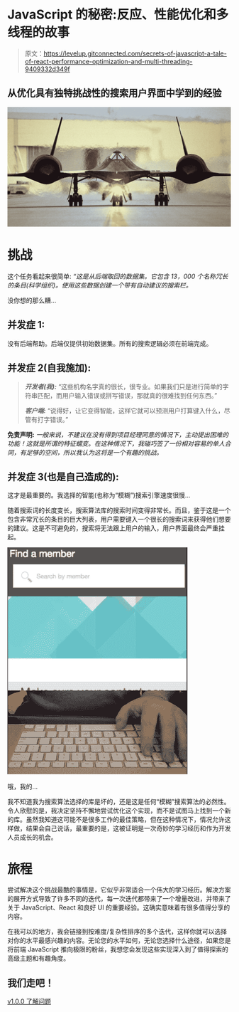 # JavaScript 的秘密:反应、性能优化和多线程的故事

> 原文：<https://levelup.gitconnected.com/secrets-of-javascript-a-tale-of-react-performance-optimization-and-multi-threading-9409332d349f>

## 从优化具有独特挑战性的搜索用户界面中学到的经验

![](img/e16ab7dedbc530dabbdac8c625a3e2e3.png)

# **挑战**

这个任务看起来很简单:
*“这是从后端取回的数据集。它包含 13，000 个名称冗长的条目(科学组织)。使用这些数据创建一个带有自动建议的搜索栏。*

没你想的那么糟…

## **并发症 1:**

没有后端帮助。后端仅提供初始数据集。所有的搜索逻辑必须在前端完成。

## **并发症 2(自我施加):**

> ***开发者(我):*** “这些机构名字真的很长，很专业。如果我们只是进行简单的字符串匹配，而用户输入错误或拼写错误，那就真的很难找到任何东西。”
> 
> ***客户端:*** “说得好，让它变得智能，这样它就可以预测用户打算键入什么，尽管有打字错误。”

**免责声明:** *一般来说，不建议在没有得到项目经理同意的情况下，主动提出困难的功能！这就是所谓的特征蠕变。在这种情况下，我碰巧签了一份相对容易的单人合同，有足够的空间，所以我认为这将是一个有趣的挑战。*

## **并发症 3(也是自己造成的):**

这才是最重要的。我选择的智能(也称为“模糊”)搜索引擎速度很慢…

随着搜索词的长度变长，搜索算法库的搜索时间变得非常长。而且，鉴于这是一个包含非常冗长的条目的巨大列表，用户需要键入一个很长的搜索词来获得他们想要的建议。这是不可避免的，搜索将无法跟上用户的输入，用户界面最终会严重挂起。

![](img/292d91e46a4bbd038d46e8b8f36682f4.png)

哦，我的…

我不知道我为搜索算法选择的库是坏的，还是这是任何“模糊”搜索算法的必然性。令人欣慰的是，我决定坚持不懈地尝试优化这个实现，而不是试图马上找到一个新的库。虽然我知道这可能不是很多工作的最佳策略，但在这种情况下，情况允许这样做，结果会自己说话，最重要的是，这被证明是一次奇妙的学习经历和作为开发人员成长的机会。

# **旅程**

尝试解决这个挑战最酷的事情是，它似乎非常适合一个伟大的学习经历。解决方案的展开方式导致了许多不同的迭代，每一次迭代都带来了一个增量改进，并带来了关于 JavaScript、React 和良好 UI 的重要经验。这确实意味着有很多值得分享的内容。

在我可以的地方，我会链接到按难度/复杂性排序的多个迭代，这样你就可以选择对你的水平最感兴趣的内容。无论您的水平如何，无论您选择什么途径，如果您是将前端 JavaScript 推向极限的粉丝，我想您会发现这些实现深入到了值得探索的高级主题和有趣角度。

## 我们走吧！

[v1.0.0 了解问题](https://medium.com/@leofabrikant/v1-0-0-understanding-the-problem-b343c1cdffd6)